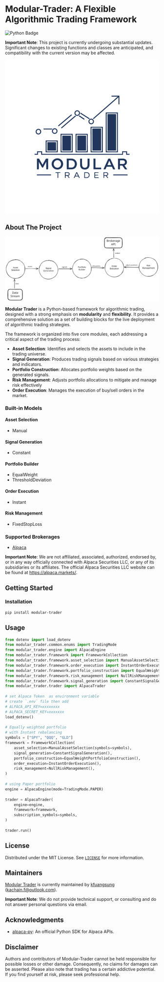 <a id="readme-top"></a>

# Modular-Trader: A Flexible Algorithmic Trading Framework

![Python Badge](https://img.shields.io/badge/Python-3776AB?logo=python&logoColor=fff&style=for-the-badge)

**Important Note**: This project is currently undergoing substantial updates. Significant changes to existing functions and classes are anticipated, and compatibility with the current version may be affected.

<!-- ![logo](docs/source/modular-trader-logo.svg) -->
![logo](https://raw.githubusercontent.com/kfuangsung/modular-trader/refs/heads/main/docs/source/_static/modular-trader-logo.svg)



## About The Project
<!-- ![flow](docs/source/modular-trader-flow.svg) -->
![flow](https://raw.githubusercontent.com/kfuangsung/modular-trader/refs/heads/main/docs/source/_static/modular-trader-flow.svg)



**Modular Trader** is a Python-based framework for algorithmic trading, designed with a strong emphasis on **modularity** and **flexibility**. It provides a comprehensive solution as a set of building blocks for the live deployment of algorithmic trading strategies.

The framework is organized into five core modules, each addressing a critical aspect of the trading process:

- **Asset Selection**: Identifies and selects the assets to include in the trading universe.
- **Signal Generation**: Produces trading signals based on various strategies and indicators.
- **Portfolio Construction**: Allocates portfolio weights based on the generated signals.
- **Risk Management**: Adjusts portfolio allocations to mitigate and manage risk effectively
- **Order Execution**: Manages the execution of buy/sell orders in the market.

### Built-in Models 

#### Asset Selection 
- Manual

#### Signal Generation
- Constant

#### Portfolio Builder 
- EqualWeight
- ThresholdDeviation

#### Order Execution
- Instant

#### Risk Management
- FixedStopLoss


### Supported Brokerages

- [Alpaca](https://alpaca.markets/)

**Important Note**: We are not affiliated, associated, authorized, endorsed by, or in any way officially connected with Alpaca Securities LLC, or any of its subsidiaries or its affiliates. The official Alpaca Securities LLC website can be found at https://alpaca.markets/.


## Getting Started

### Installation
```bash
pip install modular-trader
```



## Usage 
```python
from dotenv import load_dotenv
from modular_trader.common.enums import TradingMode
from modular_trader.engine import AlpacaEngine
from modular_trader.framework import FrameworkCollection
from modular_trader.framework.asset_selection import ManualAssetSelection
from modular_trader.framework.order_execution import InstantOrderExecution
from modular_trader.framework.portfolio_construction import EqualWeightPortfolioConstruction
from modular_trader.framework.risk_management import NullRiskManagement
from modular_trader.framework.signal_generation import ConstantSignalGeneration
from modular_trader.trader import AlpacaTrader

# set Alpaca Token  as environment variable
# create `.env` file then add
# ALPACA_API_KEY=xxxxxxxx
# ALPACA_SECRET_KEY=xxxxxxx
load_dotenv()

# Equally weighted portfolio
# with Instant rebalancing
symbols = ["SPY", "QQQ", "GLD"]
framework = FrameworkCollection(
    asset_selection=ManualAssetSelection(symbols=symbols),
    signal_generation=ConstantSignalGeneration(),
    portfolio_construction=EqualWeightPortfolioConstruction(),
    order_execution=InstantOrderExecution(),
    risk_management=NullRiskManagement(),
)

# using Paper portfolio
engine = AlpacaEngine(mode=TradingMode.PAPER)

trader = AlpacaTrader(
    engine=engine,
    framework=framework,
    subscription_symbols=symbols,
)

trader.run()
```



## License 
Distributed under the MIT License. See [`LICENSE`](https://github.com/kfuangsung/modular-trader/blob/main/LICENSE) for more information.


## Maintainers

[Modular Trader]() is currently maintained by [kfuangsung](https://github.com/kfuangsung) (kachain.f@outlook.com).

**Important Note**: We do not provide technical support, or consulting and do not answer personal questions via email.


## Acknowledgments
- [alpaca-py](https://github.com/alpacahq/alpaca-py): An official Python SDK for Alpaca APIs.


## Disclaimer 
Authors and contributors of Modular-Trader cannot be held responsible for possible losses or other damage. Consequently, no claims for damages can be asserted. Please also note that trading has a certain addictive potential. If you find yourself at risk, please seek professional help.